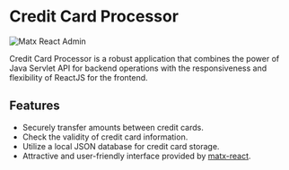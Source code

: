 # Credit Card Processor

<img alt="Matx React Admin" src="https://imgur.com/rJVvwRE.png" />

<p>Credit Card Processor is a robust application that combines the power of Java Servlet API for backend operations with the responsiveness and flexibility of ReactJS for the frontend.</p>

## Features

- Securely transfer amounts between credit cards.
- Check the validity of credit card information.
- Utilize a local JSON database for credit card storage.
- Attractive and user-friendly interface provided by <a href="https://github.com/uilibrary/matx-react">matx-react</a>.
